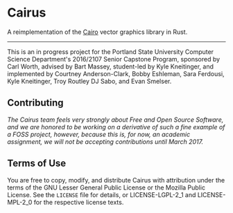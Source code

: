 # Cairus
A reimplementation of the [Cairo](https://www.cairographics.org/) vector
graphics library in Rust.

---

This is an in progress project for the Portland State University Computer
Science Department's 2016/2107 Senior Capstone Program, sponsored by Carl Worth,
advised by Bart Massey, student-led by Kyle Kneitinger, and implemented by
Courtney Anderson-Clark, Bobby Eshleman, Sara Ferdousi, Kyle Kneitinger,
Troy Routley DJ Sabo, and Evan Smelser.

## Contributing

*The Cairus team feels very strongly about Free and Open Source Software, and we
are honored to be working on a derivative of such a fine example of a FOSS
project, however, because this is, for now, an academic assignment, we will not be
accepting contributions until March 2017.*

## Terms of Use
You are free to copy, modify, and distribute Cairus with attribution under the
terms of the GNU Lesser General Public License or the Mozilla Public License.
See the `LICENSE` file for details, or LICENSE-LGPL-2_1 and LICENSE-MPL-2_0 for
the respective license texts.
